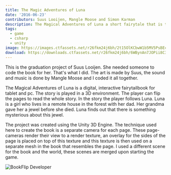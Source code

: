 ```yaml
---
title: The Magic Adventures of Luna
date: '2016-06-23'
contributors: Suus Looijen, Mangle Moose and Simon Karman
description: The Magical Adventures of Luna a short fairytale that is told via an interactive book.
tags:
  - game
  - csharp
  - unity
image: https://images.ctfassets.net/r26fkm24j6bh/2t15OlKCbwW1b5MV5PsBEc/7bdb966661148af060e11ea079b29de9/bookflip.png
download: https://downloads.ctfassets.net/r26fkm24j6bh/6WBynAn7JOPii8C3zOZcMN/56ff2c59e8f5080ceb6432ea9effc5cf/bookflip_version_0.61.zip
---
```


This is the graduation project of Suus Looijen. She needed someone to code the book for her. That's what I did. The art is made by Suus, the sound and music is done by Mangle Moose and I coded it all together.

The Magical Adventures of Luna is a digital, interactive fairytailbook for tablet and pc. The story is played in a 3D environment. The player can flip the pages to read the whole story. In the story the player follows Luna. Luna is a girl who lives in a remote house in the forest with her dad. Her grandma gave her a jewel before she died. Luna finds out that there is something mysterious about this jewel.

The project was created using the Unity 3D Engine. The technique used here to create the book is a separate camera for each page. These page-cameras render their view to a render texture, an overlay for the sides of the page is placed on top of this texture and this texture is then used on a separate mesh in the book that resembles the page. I used a different scene for the book and the world, these scenes are merged upon starting the game.

![BookFlip Developer](https://images.ctfassets.net/r26fkm24j6bh/6cpWMflu5EBOJgRtLJs10o/4ebdd589eda519c29ffb59f72d61dd2d/bookflip_open.png)
